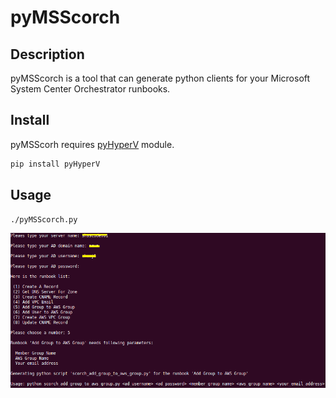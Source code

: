# pyMSScorch

## Description
pyMSScorch is a tool that can generate python clients for your Microsoft System Center Orchestrator runbooks.   

## Install
pyMSScorh requires [pyHyperV](https://github.com/oznu/pyHyperV) module.

```bash
pip install pyHyperV
```
## Usage
```bash
./pyMSScorch.py
```
![sample](sample.png)




